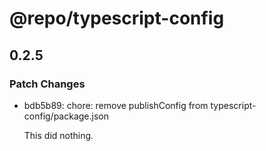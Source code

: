 # @repo/typescript-config

## 0.2.5

### Patch Changes

- bdb5b89: chore: remove publishConfig from typescript-config/package.json

  This did nothing.
